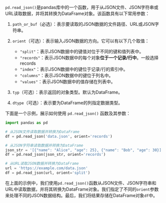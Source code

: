 `pd.read_json()`是pandas库中的一个函数，用于从JSON文件、JSON字符串或URL读取数据，并将其转换为DataFrame对象。该函数具有以下常用参数：

1. `path_or_buf`（必选）：表示要读取的JSON数据的文件路径、URL或JSON字符串。

2. `orient`（可选）：表示输入JSON数据的方向。它可以有以下几个取值：
   - `"split"`：表示JSON数据中的键值对位于不同的键和值列表中。
   - `"records"`：表示JSON数据中的每个对象**位于一个记录/行中**。一般选择records
   - `"index"`：表示JSON数据中的键位于记录/行的索引中。
   - `"columns"`：表示JSON数据中的键位于列名中。
   - `"values"`：表示JSON数据中的值存储在列表中。

3. `typ`（可选）：表示返回的对象类型。默认为DataFrame。

4. `dtype`（可选）：表示要为DataFrame的列指定数据类型。

下面是一个示例，展示如何使用 `pd.read_json()` 函数及其参数：

``` python
import pandas as pd

# 从JSON文件读取数据并转换为DataFrame
df = pd.read_json('data.json', orient='records')

# 从JSON字符串读取数据并转换为DataFrame
json_str = '[{"name": "Alice", "age": 25}, {"name": "Bob", "age": 30}]'
df = pd.read_json(json_str, orient='records')

# 从URL读取JSON数据并转换为DataFrame
url = 'https://example.com/data.json'
df = pd.read_json(url, orient='split')
```

在上面的示例中，我们使用`pd.read_json()`函数从JSON文件、JSON字符串和URL中读取数据，并将其转换为DataFrame对象。我们指定了不同的`orient`参数来处理不同的JSON数据结构。最后，我们将结果存储在DataFrame对象`df`中。